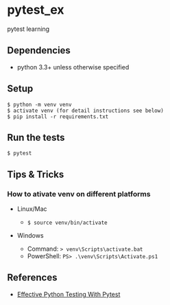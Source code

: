 # pytest_ex

pytest learning

## Dependencies

* python 3.3+ unless otherwise specified

## Setup

```shell
$ python -m venv venv
$ activate venv (for detail instructions see below)
$ pip install -r requirements.txt
```

## Run the tests

```shell
$ pytest
```

## Tips & Tricks

### How to ativate venv on different platforms

* Linux/Mac
  * `$ source venv/bin/activate`

* Windows
  * Command: `> venv\Scripts\activate.bat`
  * PowerShell: `PS> .\venv\Scripts\Activate.ps1`

## References

* [Effective Python Testing With Pytest](https://realpython.com/pytest-python-testing/)